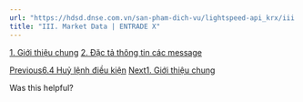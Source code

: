 ```yaml
---
url: "https://hdsd.dnse.com.vn/san-pham-dich-vu/lightspeed-api_krx/iii.-market-data"
title: "III. Market Data | ENTRADE X"
---
```


[1\. Giới thiệu chung](https://hdsd.dnse.com.vn/san-pham-dich-vu/lightspeed-api_krx/iii.-market-data/1.-gioi-thieu-chung) [2\. Đặc tả thông tin các message](https://hdsd.dnse.com.vn/san-pham-dich-vu/lightspeed-api_krx/iii.-market-data/2.-dac-ta-thong-tin-cac-message)

[Previous6.4 Huỷ lệnh điều kiện](https://hdsd.dnse.com.vn/san-pham-dich-vu/lightspeed-api_krx/ii.-trading-api/6.-lenh-dieu-kien/6.4-huy-lenh-dieu-kien) [Next1\. Giới thiệu chung](https://hdsd.dnse.com.vn/san-pham-dich-vu/lightspeed-api_krx/iii.-market-data/1.-gioi-thieu-chung)

Was this helpful?
